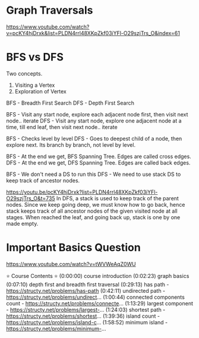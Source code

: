 # Graph Traversals

https://www.youtube.com/watch?v=pcKY4hjDrxk&list=PLDN4rrl48XKpZkf03iYFl-O29szjTrs_O&index=61

# BFS vs DFS
Two concepts.

1. Visiting a Vertex
2. Exploration of Vertex

BFS - Breadth First Search
DFS - Depth First Search

BFS - Visit any start node, explore each adjacent node first, then visit next node.. iterate
DFS - Visit any start node, explore one adjacent node at a time, till end leaf, then visit next node.. iterate

BFS - Checks level by level
DFS - Goes to deepest child of a node, then explore next. Its branch by branch, not level by level.

BFS - At the end we get, BFS Spanning Tree. Edges are called cross edges.
DFS - At the end we get, DFS Spanning Tree. Edges are called back edges.

BFS - We don't need a DS to run this
DFS - We need to use stack DS to keep track of ancestor nodes.

https://youtu.be/pcKY4hjDrxk?list=PLDN4rrl48XKpZkf03iYFl-O29szjTrs_O&t=735
In DFS, a stack is used to keep track of the parent nodes. Since we keep going deep, we must know how to go back, hence stack keeps track of all ancestor nodes of the given visited node at all stages.
When reached the leaf, and going back up, stack is one by one made empty.

# Important Basics Question
https://www.youtube.com/watch?v=tWVWeAqZ0WU

⭐️ Course Contents ⭐️
(0:00:00) course introduction
(0:02:23) graph basics
(0:07:10) depth first and breadth first traversal
(0:29:13) has path - https://structy.net/problems/has-path
(0:42:11) undirected path - https://structy.net/problems/undirect...
(1:00:44) connected components count - https://structy.net/problems/connecte...
(1:13:29) largest component - https://structy.net/problems/largest-...
(1:24:03) shortest path - https://structy.net/problems/shortest...
(1:39:36) island count - https://structy.net/problems/island-c...
(1:58:52) minimum island - https://structy.net/problems/minimum-...

